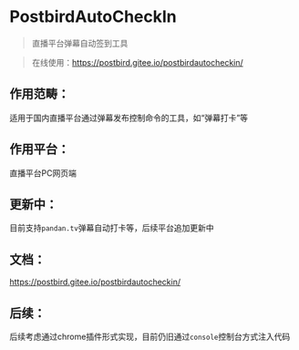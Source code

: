 # PostbirdAutoCheckIn

> 直播平台弹幕自动签到工具

> 在线使用：https://postbird.gitee.io/postbirdautocheckin/

## 作用范畴：

适用于国内直播平台通过弹幕发布控制命令的工具，如“弹幕打卡”等

## 作用平台：

直播平台PC网页端

## 更新中：

目前支持`pandan.tv`弹幕自动打卡等，后续平台追加更新中

## 文档：

https://postbird.gitee.io/postbirdautocheckin/

## 后续：

后续考虑通过chrome插件形式实现，目前仍旧通过`console`控制台方式注入代码

